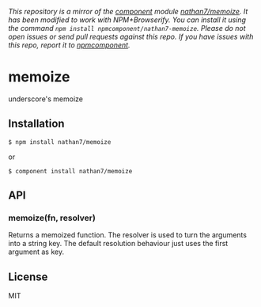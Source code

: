 *This repository is a mirror of the [component](http://component.io) module [nathan7/memoize](http://github.com/nathan7/memoize). It has been modified to work with NPM+Browserify. You can install it using the command `npm install npmcomponent/nathan7-memoize`. Please do not open issues or send pull requests against this repo. If you have issues with this repo, report it to [npmcomponent](https://github.com/airportyh/npmcomponent).*

# memoize

  underscore's memoize

## Installation

    $ npm install nathan7/memoize

  or

    $ component install nathan7/memoize

## API

### memoize(fn, resolver)

  Returns a memoized function. The resolver is used to turn the arguments into a string key. The default resolution behaviour just uses the first argument as key.

## License

  MIT
